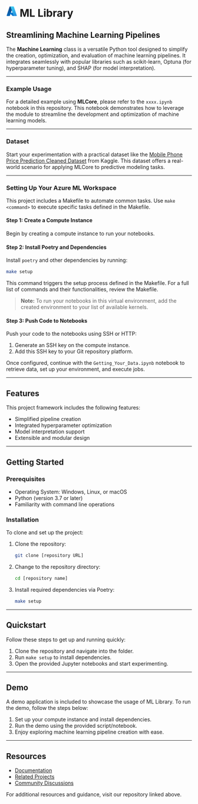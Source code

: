 # <img src="./docs/azure_logo.png" alt="Azure Logo" style="width:30px;height:30px;"/>  ML Library

## Streamlining Machine Learning Pipelines

The **Machine Learning** class is a versatile Python tool designed to simplify the creation, optimization, and evaluation of machine learning pipelines. It integrates seamlessly with popular libraries such as scikit-learn, Optuna (for hyperparameter tuning), and SHAP (for model interpretation).

---

### Example Usage

For a detailed example using **MLCore**, please refer to the `xxxx.ipynb` notebook in this repository. This notebook demonstrates how to leverage the module to streamline the development and optimization of machine learning models.

---

### Dataset

Start your experimentation with a practical dataset like the [Mobile Phone Price Prediction Cleaned Dataset](https://www.kaggle.com/datasets/ganjerlawrence/mobile-phone-price-prediction-cleaned-dataset/data) from Kaggle. This dataset offers a real-world scenario for applying MLCore to predictive modeling tasks.

---

### Setting Up Your Azure ML Workspace

This project includes a Makefile to automate common tasks. Use `make <command>` to execute specific tasks defined in the Makefile.

#### Step 1: Create a Compute Instance
Begin by creating a compute instance to run your notebooks.

#### Step 2: Install Poetry and Dependencies
Install `poetry` and other dependencies by running:

```bash
make setup
```

This command triggers the setup process defined in the Makefile. For a full list of commands and their functionalities, review the Makefile.

> **Note:** To run your notebooks in this virtual environment, add the created environment to your list of available kernels.

#### Step 3: Push Code to Notebooks
Push your code to the notebooks using SSH or HTTP:
1. Generate an SSH key on the compute instance.
2. Add this SSH key to your Git repository platform.

Once configured, continue with the `Getting_Your_Data.ipynb` notebook to retrieve data, set up your environment, and execute jobs.

---

## Features

This project framework includes the following features:

- Simplified pipeline creation
- Integrated hyperparameter optimization
- Model interpretation support
- Extensible and modular design

---

## Getting Started

### Prerequisites
- Operating System: Windows, Linux, or macOS
- Python (version 3.7 or later)
- Familiarity with command line operations

### Installation
To clone and set up the project:

1. Clone the repository:
    ```bash
    git clone [repository URL]
    ```
2. Change to the repository directory:
    ```bash
    cd [repository name]
    ```
3. Install required dependencies via Poetry:
    ```bash
    make setup
    ```

---

## Quickstart

Follow these steps to get up and running quickly:

1. Clone the repository and navigate into the folder.
2. Run `make setup` to install dependencies.
3. Open the provided Jupyter notebooks and start experimenting.

---

## Demo

A demo application is included to showcase the usage of ML Library. To run the demo, follow the steps below:

1. Set up your compute instance and install dependencies.
2. Run the demo using the provided script/notebook.
3. Enjoy exploring machine learning pipeline creation with ease.

---

## Resources

- [Documentation](#)
- [Related Projects](#)
- [Community Discussions](#)

For additional resources and guidance, visit our repository linked above.


